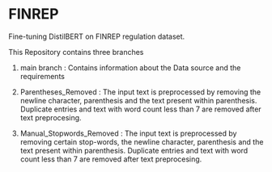 # FINREP
Fine-tuning DistilBERT on FINREP regulation dataset.

This Repository contains three branches

1) main branch : Contains information about the Data source and the requirements 

2) Parentheses_Removed : The input text is preprocessed by removing the newline character, parenthesis and the text present within parenthesis. Duplicate entries and text with word count less than 7 are removed after text preprocesing.

3) Manual_Stopwords_Removed : The input text is preprocessed by removing certain stop-words, the newline character, parenthesis and the text present within parenthesis. Duplicate entries and text with word count less than 7 are removed after text preprocesing. 
